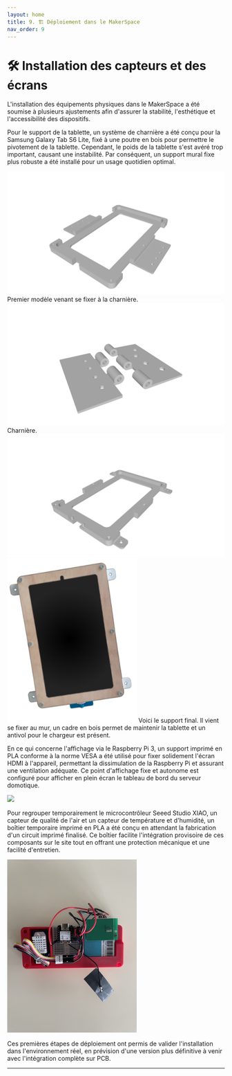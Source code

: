 ```yaml
---
layout: home
title: 9. 🏗️ Déploiement dans le MakerSpace
nav_order: 9
---
```


# 🛠️ Installation des capteurs et des écrans

L'installation des équipements physiques dans le MakerSpace a été soumise à plusieurs ajustements afin d'assurer la stabilité, l'esthétique et l'accessibilité des dispositifs.

Pour le support de la tablette, un système de charnière a été conçu pour la Samsung Galaxy Tab S6 Lite, fixé à une poutre en bois pour permettre le pivotement de la tablette. Cependant, le poids de la tablette s'est avéré trop important, causant une instabilité. Par conséquent, un support mural fixe plus robuste a été installé pour un usage quotidien optimal.

<img src="images/model.png" width="600"/>
Premier modèle venant se fixer à la charnière.
<img src="images/model2.png" width="600"/>
Charnière.

<img src="images/model3.png" width="600"/>
<img src="images/support_mural.png" width="300"/>
Voici le support final. Il vient se fixer au mur, un cadre en bois permet de maintenir la tablette et un antivol pour le chargeur est présent.

En ce qui concerne l'affichage via le Raspberry Pi 3, un support imprimé en PLA conforme à la norme VESA a été utilisé pour fixer solidement l'écran HDMI à l'appareil, permettant la dissimulation de la Raspberry Pi et assurant une ventilation adéquate. Ce point d'affichage fixe et autonome est configuré pour afficher en plein écran le tableau de bord du serveur domotique.

<img src="https://github.com/user-attachments/assets/3d8d3442-7138-4ddf-998c-32199f86c822" width="200"/>

Pour regrouper temporairement le microcontrôleur Seeed Studio XIAO, un capteur de qualité de l'air et un capteur de température et d'humidité, un boîtier temporaire imprimé en PLA a été conçu en attendant la fabrication d'un circuit imprimé finalisé. Ce boîtier facilite l'intégration provisoire de ces composants sur le site tout en offrant une protection mécanique et une facilité d'entretien.

<img src="images/support_capteur.jpg" width="300"/>

Ces premières étapes de déploiement ont permis de valider l'installation dans l'environnement réel, en prévision d'une version plus définitive à venir avec l'intégration complète sur PCB.

---
